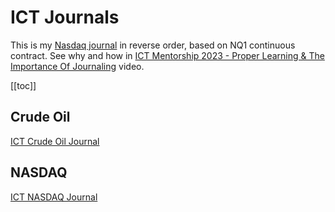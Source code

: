 # ICT Journals
This is my [Nasdaq journal](https://daggerok.github.io/nq/) in reverse order, based on NQ1 continuous contract.
See why and how in [ICT Mentorship 2023 - Proper Learning & The Importance Of Journaling](https://youtu.be/FQqwmDJOtxk)
video.

<!-- nvm install --default 20.9.0 ; bun dev -->

[[toc]]

## Crude Oil
[ICT Crude Oil Journal](./CL/) 

## NASDAQ
[ICT NASDAQ Journal](./NQ/) 
